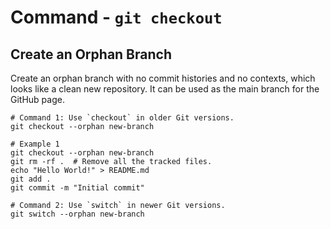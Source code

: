 # Command - `git checkout`

## Create an Orphan Branch

Create an orphan branch with no commit histories and no contexts, which looks
like a clean new repository. It can be used as the main branch for the GitHub page.

```shell
# Command 1: Use `checkout` in older Git versions.
git checkout --orphan new-branch

# Example 1
git checkout --orphan new-branch
git rm -rf .  # Remove all the tracked files.
echo "Hello World!" > README.md
git add .
git commit -m "Initial commit"

# Command 2: Use `switch` in newer Git versions.
git switch --orphan new-branch
```
